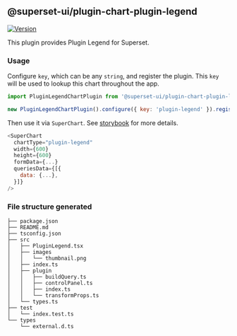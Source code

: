## @superset-ui/plugin-chart-plugin-legend

[![Version](https://img.shields.io/npm/v/@superset-ui/plugin-chart-plugin-legend.svg?style=flat-square)](https://www.npmjs.com/package/@superset-ui/plugin-chart-plugin-legend)

This plugin provides Plugin Legend for Superset.

### Usage

Configure `key`, which can be any `string`, and register the plugin. This `key` will be used to lookup this chart throughout the app.

```js
import PluginLegendChartPlugin from '@superset-ui/plugin-chart-plugin-legend';

new PluginLegendChartPlugin().configure({ key: 'plugin-legend' }).register();
```

Then use it via `SuperChart`. See [storybook](https://apache-superset.github.io/superset-ui/?selectedKind=plugin-chart-plugin-legend) for more details.

```js
<SuperChart
  chartType="plugin-legend"
  width={600}
  height={600}
  formData={...}
  queriesData={[{
    data: {...},
  }]}
/>
```

### File structure generated

```
├── package.json
├── README.md
├── tsconfig.json
├── src
│   ├── PluginLegend.tsx
│   ├── images
│   │   └── thumbnail.png
│   ├── index.ts
│   ├── plugin
│   │   ├── buildQuery.ts
│   │   ├── controlPanel.ts
│   │   ├── index.ts
│   │   └── transformProps.ts
│   └── types.ts
├── test
│   └── index.test.ts
└── types
    └── external.d.ts
```

